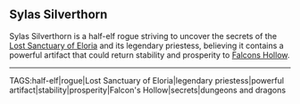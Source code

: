## Sylas Silverthorn

Sylas Silverthorn is a half-elf rogue striving to uncover the secrets of the [Lost Sanctuary of Eloria](../Places/Lost%20Sanctuary%20of%20Eloria.md) and its legendary priestess, believing it contains a powerful artifact that could return stability and prosperity to [Falcons Hollow](../Places/Falcons%20Hollow.md).


---

TAGS:half-elf|rogue|Lost Sanctuary of Eloria|legendary priestess|powerful artifact|stability|prosperity|Falcon's Hollow|secrets|dungeons and dragons
